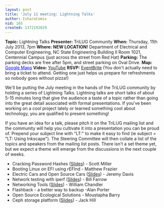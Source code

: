 ```yaml
---
layout: post
title: 'July 11 meeting: Lightning Talks'
author: IsharaComix
nid: 165
created: 1372192029
---
```

<strong>Topic:</strong> Lightning Talks
<strong>Presenter:</strong> TriLUG Community
<strong>When:</strong> Thursday, 11th July 2013, 7pm
<strong>Where:</strong> <strong>NEW LOCATION!</strong> Department of Electrical and Computer Engineering, NC State Engineering Building II Room 1021, Centennial Campus (just across the street from Red Hat)
<strong>Parking:</strong> The parking decks are free after 5pm, and street parking on Oval Drive.
<strong>Map:</strong> <a href="https://maps.google.com/maps?f=q&amp;source=embed&amp;hl=en&amp;geocode=&amp;q=ncsu+dept+of+electrical+and+computer+engineering&amp;aq=&amp;sll=35.77222,-78.674281&amp;sspn=0.001717,0.002307&amp;num=10&amp;ie=UTF8&amp;hq=ncsu+dept+of+electrical+and+computer+engineering&amp;hnear=&amp;ll=35.772117,-78.673933&amp;spn=0.004856,0.004613&amp;t=h&amp;z=14&amp;iwloc=A&amp;cid=7201020630335914881" style="color:#0000FF;text-align:left">Google Maps</a>
<strong>Video:</strong> <a href="http://www.youtube.com/watch?v=BUjWuSYie2k">YouTube<a>
<strong>RSVP:</strong> <a href="https://trilug-july2013.eventbrite.com/">EventBrite</a> (You don't actually need to bring a ticket to attend. Getting one just helps us prepare for refreshments so nobody goes without pizza!)


We'll be putting the July meeting in the hands of the TriLUG community by holding a series of Lightning Talks. Lightning talks are short talks of about 5-15 minutes long that give the audience a taste of a topic rather than going into the great detail associated with formal presentations. If you've been working on a cool project lately or learned something cool about technology, you are qualified to present something!

If you have an idea for a talk, please pitch it on the TriLUG mailing list and the community will help you cultivate it into a presentation you can be proud of. Prepend your subject line with "LT:" to make it easy to find (ie subject = "LT: Using Inkscape").  The Steering Committee will then collate a list of the topics and speakers from the mailing list posts. There isn't a set theme yet, but we expect a theme will emerge from the discussions in the next couple of weeks.

<ul>
<li>Cracking Password Hashes (<a href="https://scottlinux.com/2013/07/11/cracking-password-hashes-on-linux-trilug/">Slides</a>) - Scott Miller
<li>Booting Linux on EFI using rEFInd - Matthew Frazier
<li>Electric Cars and Open Source Cars (<a href="https://docs.google.com/presentation/d/1BkEbCj_P1CO6r_h9f3JPKyHylWeA5VxOE2rO3qPt2as/edit?usp=sharing">Slides</a>) - Jeremy Davis 
<li>Network testing with iperf (<a href="http://trilug.org/~bfarrow/talks/iperf-Bill-Farrow-2013.pdf">Slides</a>) - Bill Farrow
<li>Networking Tools (<a href="http://www.trilug.org/~wcchandler/lt_trilug_2013_07_11.odp">Slides</a>) - William Chandler
<li>Flashback - a better way to backup -Alan Porter
<li>Open Source Ecological Solutions - Moustapha Barry
<li>Ceph storage platform (<a href="http://www.trilug.org/~wcchandler/lt_trilug_2013_07_11.odp">Slides</a>) - Jack Hill
</ul>

